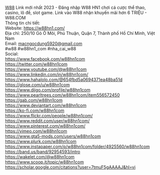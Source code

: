 <a href="https://w88hn1.com/">W88</a> Link mới nhất 2023 - Đăng nhập W88 HN1 chơi cá cược thể thao, casino, lô đề, slot game. Link vào W88 nhận khuyến mãi hơn 6 TRIỆU - W88.COM<br>
Thông tin chi tiết:<br>
Website: <a href="https://w88hn1.com/">https://w88hn1.com/</a><br>
Địa chỉ: 250/10 Gò Ô Môi, Phú Thuận, Quận 7, Thành phố Hồ Chí Minh, Việt Nam<br>
Email: macngocdung5920@gmail.com<br>
#w88 #w88hn1_com #nha_cai_w88<br>
Social:<br>
<a href="https://www.facebook.com/w88hn1com">https://www.facebook.com/w88hn1com</a><br>
<a href="https://twitter.com/w88hn1com">https://twitter.com/w88hn1com</a><br>
<a href="https://www.youtube.com/@w88hn1com">https://www.youtube.com/@w88hn1com</a><br>
<a href="https://www.linkedin.com/in/w88hn1com/">https://www.linkedin.com/in/w88hn1com/</a><br>
<a href="https://www.hahalolo.com/@654fbd5a0694371ea48ba51d">https://www.hahalolo.com/@654fbd5a0694371ea48ba51d</a><br>
<a href="https://glose.com/u/w88hn1com">https://glose.com/u/w88hn1com</a><br>
<a href="https://www.diigo.com/profile/w88hn1com">https://www.diigo.com/profile/w88hn1com</a><br>
<a href="https://www.pearltrees.com/w88hn1com/item556572450">https://www.pearltrees.com/w88hn1com/item556572450</a><br>
<a href="https://gab.com/w88hn1com">https://gab.com/w88hn1com</a><br>
<a href="https://www.deviantart.com/w88hn1com">https://www.deviantart.com/w88hn1com</a><br>
<a href="https://ko-fi.com/w88hn1com">https://ko-fi.com/w88hn1com</a><br>
<a href="https://www.flickr.com/people/w88hn1com/">https://www.flickr.com/people/w88hn1com/</a><br>
<a href="https://www.reddit.com/user/w88hn1com/">https://www.reddit.com/user/w88hn1com/</a><br>
<a href="https://www.pinterest.com/w88hn1com/">https://www.pinterest.com/w88hn1com/</a><br>
<a href="https://vimeo.com/w88hn1com">https://vimeo.com/w88hn1com</a><br>
<a href="https://www.gta5-mods.com/users/w88hn1com">https://www.gta5-mods.com/users/w88hn1com</a><br>
<a href="https://www.plurk.com/w88hn1com">https://www.plurk.com/w88hn1com</a><br>
<a href="https://www.instapaper.com/p/w88hn1com/folder/4925560/w88hn1com">https://www.instapaper.com/p/w88hn1com/folder/4925560/w88hn1com</a><br>
<a href="https://band.us/band/92954593/intro">https://band.us/band/92954593/intro</a><br>
<a href="https://wakelet.com/@w88hn1com">https://wakelet.com/@w88hn1com</a><br>
<a href="https://www.scoop.it/topic/w88hn1com">https://www.scoop.it/topic/w88hn1com</a><br>
<a href="https://scholar.google.com/citations?user=7tmuF5gAAAAJ&hl=vi">https://scholar.google.com/citations?user=7tmuF5gAAAAJ&hl=vi</a><br>
